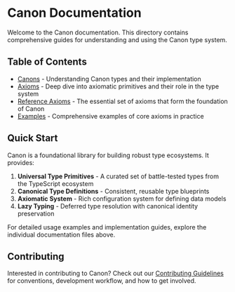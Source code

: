 # Canon Documentation

Welcome to the Canon documentation. This directory contains comprehensive guides for understanding and using the Canon type system.

## Table of Contents

- [Canons](./canons.md) - Understanding Canon types and their implementation
- [Axioms](./axioms.md) - Deep dive into axiomatic primitives and their role in the type system
- [Reference Axioms](../reference/axioms.md) - The essential set of axioms that form the foundation of Canon
- [Examples](./examples/) - Comprehensive examples of core axioms in practice

## Quick Start

Canon is a foundational library for building robust type ecosystems. It provides:

1. **Universal Type Primitives** - A curated set of battle-tested types from the TypeScript ecosystem
2. **Canonical Type Definitions** - Consistent, reusable type blueprints
3. **Axiomatic System** - Rich configuration system for defining data models
4. **Lazy Typing** - Deferred type resolution with canonical identity preservation

For detailed usage examples and implementation guides, explore the individual documentation files above.

## Contributing

Interested in contributing to Canon? Check out our [Contributing Guidelines](../CONTRIBUTING.md) for conventions, development workflow, and how to get involved.
